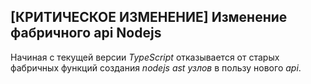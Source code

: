 ## [КРИТИЧЕСКОЕ ИЗМЕНЕНИЕ]  Изменение фабричного api Nodejs

Начиная с текущей версии _TypeScript_ отказывается от старых фабричных функций создания _nodejs ast узлов_ в пользу нового _api_.
